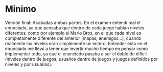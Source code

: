 # Minimo
Versión final: Acabadas ambas partes.
En el examen entendí mal el enunciado, ya que pensaba que dentro de cada juego habían niveles diferentes, como por ejemplo el Mario Bros, en el que cada nivel es completamente diferente del anterior (mapas, enemigos...), cuando realmente los niveles eran simplemente un entero.
Entender esto en el enunciado me llevó a tener que invertir mucho tiempo en pensar como implementar todo, ya que el enunciado pasaba a ser el doble de difícil (niveles dentro de juegos, usuarios dentro de juegos y juegos definidos por niveles y por usuarios).
